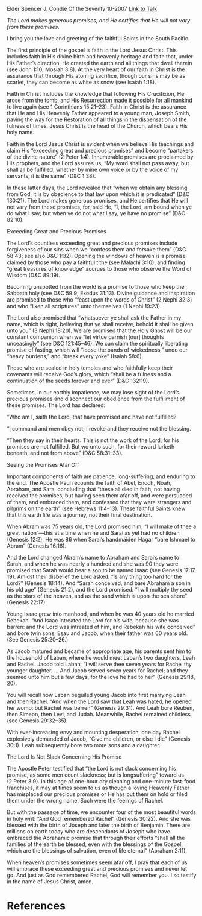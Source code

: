 Elder Spencer J. Condie
Of the Seventy
10-2007
[Link to Talk](https://www.churchofjesuschrist.org/study/general-conference/2007/10/claim-the-exceeding-great-and-precious-promises?lang=eng)

_The Lord makes generous promises, and He certifies that He will not vary from these promises._

I bring you the love and greeting of the faithful Saints in the South Pacific.

The first principle of the gospel is faith in the Lord Jesus Christ. This includes faith in His divine birth and heavenly heritage and faith that, under His Father’s direction, He created the earth and all things that dwell therein (see John 1:10; Mosiah 3:8). At the very heart of our faith in Christ is the assurance that through His atoning sacrifice, though our sins may be as scarlet, they can become as white as snow (see Isaiah 1:18).

Faith in Christ includes the knowledge that following His Crucifixion, He arose from the tomb, and His Resurrection made it possible for all mankind to live again (see 1 Corinthians 15:21–23). Faith in Christ is the assurance that He and His Heavenly Father appeared to a young man, Joseph Smith, paving the way for the Restoration of all things in the dispensation of the fulness of times. Jesus Christ is the head of the Church, which bears His holy name.

Faith in the Lord Jesus Christ is evident when we believe His teachings and claim His “exceeding great and precious promises” and become “partakers of the divine nature” (2 Peter 1:4). Innumerable promises are proclaimed by His prophets, and the Lord assures us, “My word shall not pass away, but shall all be fulfilled, whether by mine own voice or by the voice of my servants, it is the same” (D&C 1:38).

In these latter days, the Lord revealed that “when we obtain any blessing from God, it is by obedience to that law upon which it is predicated” (D&C 130:21). The Lord makes generous promises, and He certifies that He will not vary from these promises, for, said He, “I, the Lord, am bound when ye do what I say; but when ye do not what I say, ye have no promise” (D&C 82:10).





Exceeding Great and Precious Promises



The Lord’s countless exceeding great and precious promises include forgiveness of our sins when we “confess them and forsake them” (D&C 58:43; see also D&C 1:32). Opening the windows of heaven is a promise claimed by those who pay a faithful tithe (see Malachi 3:10), and finding “great treasures of knowledge” accrues to those who observe the Word of Wisdom (D&C 89:19).

Becoming unspotted from the world is a promise to those who keep the Sabbath holy (see D&C 59:9; Exodus 31:13). Divine guidance and inspiration are promised to those who “feast upon the words of Christ” (2 Nephi 32:3) and who “liken all scriptures” unto themselves (1 Nephi 19:23).

The Lord also promised that “whatsoever ye shall ask the Father in my name, which is right, believing that ye shall receive, behold it shall be given unto you” (3 Nephi 18:20). We are promised that the Holy Ghost will be our constant companion when we “let virtue garnish [our] thoughts unceasingly” (see D&C 121:45–46). We can claim the spiritually liberating promise of fasting, which will “loose the bands of wickedness,” undo our “heavy burdens,” and “break every yoke” (Isaiah 58:6).

Those who are sealed in holy temples and who faithfully keep their covenants will receive God’s glory, which “shall be a fulness and a continuation of the seeds forever and ever” (D&C 132:19).

Sometimes, in our earthly impatience, we may lose sight of the Lord’s precious promises and disconnect our obedience from the fulfillment of these promises. The Lord has declared:

“Who am I, saith the Lord, that have promised and have not fulfilled?

“I command and men obey not; I revoke and they receive not the blessing.

“Then they say in their hearts: This is not the work of the Lord, for his promises are not fulfilled. But wo unto such, for their reward lurketh beneath, and not from above” (D&C 58:31–33).







Seeing the Promises Afar Off



Important components of faith are patience, long-suffering, and enduring to the end. The Apostle Paul recounts the faith of Abel, Enoch, Noah, Abraham, and Sara, concluding that “these all died in faith, not having received the promises, but having seen them afar off, and were persuaded of them, and embraced them, and confessed that they were strangers and pilgrims on the earth” (see Hebrews 11:4–13). These faithful Saints knew that this earth life was a journey, not their final destination.

When Abram was 75 years old, the Lord promised him, “I will make of thee a great nation”—this at a time when he and Sarai as yet had no children (Genesis 12:2). He was 86 when Sarai’s handmaiden Hagar “bare Ishmael to Abram” (Genesis 16:16).

And the Lord changed Abram’s name to Abraham and Sarai’s name to Sarah, and when he was nearly a hundred and she was 90 they were promised that Sarah would bear a son to be named Isaac (see Genesis 17:17, 19). Amidst their disbelief the Lord asked: “Is any thing too hard for the Lord?” (Genesis 18:14). And “Sarah conceived, and bare Abraham a son in his old age” (Genesis 21:2), and the Lord promised: “I will multiply thy seed as the stars of the heaven, and as the sand which is upon the sea shore” (Genesis 22:17).

Young Isaac grew into manhood, and when he was 40 years old he married Rebekah. “And Isaac intreated the Lord for his wife, because she was barren: and the Lord was intreated of him, and Rebekah his wife conceived” and bore twin sons, Esau and Jacob, when their father was 60 years old. (See Genesis 25:20–26.)

As Jacob matured and became of appropriate age, his parents sent him to the household of Laban, where he would meet Laban’s two daughters, Leah and Rachel. Jacob told Laban, “I will serve thee seven years for Rachel thy younger daughter. … And Jacob served seven years for Rachel; and they seemed unto him but a few days, for the love he had to her” (Genesis 29:18, 20).



You will recall how Laban beguiled young Jacob into first marrying Leah and then Rachel. “And when the Lord saw that Leah was hated, he opened her womb: but Rachel was barren” (Genesis 29:31). And Leah bore Reuben, then Simeon, then Levi, and Judah. Meanwhile, Rachel remained childless (see Genesis 29:32–35).

With ever-increasing envy and mounting desperation, one day Rachel explosively demanded of Jacob, “Give me children, or else I die” (Genesis 30:1). Leah subsequently bore two more sons and a daughter.







The Lord Is Not Slack Concerning His Promise



The Apostle Peter testified that “the Lord is not slack concerning his promise, as some men count slackness; but is longsuffering” toward us (2 Peter 3:9). In this age of one-hour dry cleaning and one-minute fast-food franchises, it may at times seem to us as though a loving Heavenly Father has misplaced our precious promises or He has put them on hold or filed them under the wrong name. Such were the feelings of Rachel.

But with the passage of time, we encounter four of the most beautiful words in holy writ: “And God remembered Rachel” (Genesis 30:22). And she was blessed with the birth of Joseph and later the birth of Benjamin. There are millions on earth today who are descendants of Joseph who have embraced the Abrahamic promise that through their efforts “shall all the families of the earth be blessed, even with the blessings of the Gospel, which are the blessings of salvation, even of life eternal” (Abraham 2:11).

When heaven’s promises sometimes seem afar off, I pray that each of us will embrace these exceeding great and precious promises and never let go. And just as God remembered Rachel, God will remember you. I so testify in the name of Jesus Christ, amen.

# References
